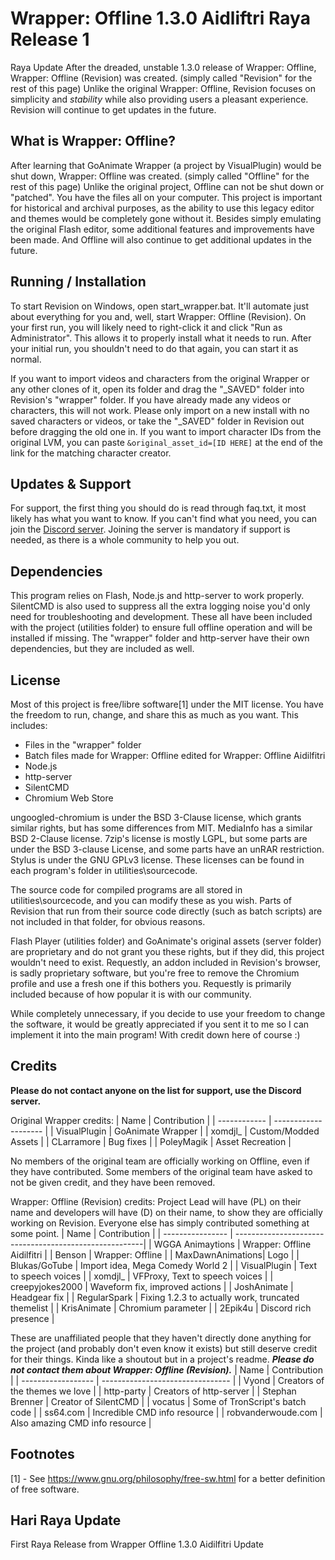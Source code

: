 # Wrapper: Offline 1.3.0 Aidliftri Raya Release 1
Raya Update After the dreaded, unstable 1.3.0 release of Wrapper: Offline, Wrapper: Offline (Revision) was created. (simply called "Revision" for the rest of this page) Unlike the original Wrapper: Offline, Revision focuses on simplicity and *stability* while also providing users a pleasant experience. Revision will continue to get updates in the future.

## What is Wrapper: Offline?
After learning that GoAnimate Wrapper (a project by VisualPlugin) would be shut down, Wrapper: Offline was created. (simply called "Offline" for the rest of this page) Unlike the original project, Offline can not be shut down or "patched". You have the files all on your computer. This project is important for historical and archival purposes, as the ability to use this legacy editor and themes would be completely gone without it. Besides simply emulating the original Flash editor, some additional features and improvements have been made. And Offline will also continue to get additional updates in the future.

## Running / Installation
To start Revision on Windows, open start_wrapper.bat. It'll automate just about everything for you and, well, start Wrapper: Offline (Revision). On your first run, you will likely need to right-click it and click "Run as Administrator". This allows it to properly install what it needs to run. After your initial run, you shouldn't need to do that again, you can start it as normal.

If you want to import videos and characters from the original Wrapper or any other clones of it, open its folder and drag the "_SAVED" folder into Revision's "wrapper" folder. If you have already made any videos or characters, this will not work. Please only import on a new install with no saved characters or videos, or take the "_SAVED" folder in Revision out before dragging the old one in. If you want to import character IDs from the original LVM, you can paste `&original_asset_id=[ID HERE]` at the end of the link for the matching character creator.

## Updates & Support
For support, the first thing you should do is read through faq.txt, it most likely has what you want to know. If you can't find what you need, you can join the [Discord server](https://discord.gg/Kf7BzSw). Joining the server is mandatory if support is needed, as there is a whole community to help you out.

## Dependencies
This program relies on Flash, Node.js and http-server to work properly. SilentCMD is also used to suppress all the extra logging noise you'd only need for troubleshooting and development. These all have been included with the project (utilities folder) to ensure full offline operation and will be installed if missing. The "wrapper" folder and http-server have their own dependencies, but they are included as well.

## License
Most of this project is free/libre software[1] under the MIT license. You have the freedom to run, change, and share this as much as you want.
This includes:
  - Files in the "wrapper" folder
  - Batch files made for Wrapper: Offline edited for Wrapper: Offline Aidilfitri
  - Node.js
  - http-server
  - SilentCMD
  - Chromium Web Store

ungoogled-chromium is under the BSD 3-Clause license, which grants similar rights, but has some differences from MIT. MediaInfo has a similar BSD 2-Clause license. 7zip's license is mostly LGPL, but some parts are under the BSD 3-clause License, and some parts have an unRAR restriction. Stylus is under the GNU GPLv3 license. These licenses can be found in each program's folder in utilities\sourcecode.

The source code for compiled programs are all stored in utilities\sourcecode, and you can modify these as you wish. Parts of Revision that run from their source code directly (such as batch scripts) are not included in that folder, for obvious reasons.

Flash Player (utilities folder) and GoAnimate's original assets (server folder) are proprietary and do not grant you these rights, but if they did, this project wouldn't need to exist. Requestly, an addon included in Revision's browser, is sadly proprietary software, but you're free to remove the Chromium profile and use a fresh one if this bothers you. Requestly is primarily included because of how popular it is with our community.

While completely unnecessary, if you decide to use your freedom to change the software, it would be greatly appreciated if you sent it to me so I can implement it into the main program! With credit down here of course :)

## Credits
**Please do not contact anyone on the list for support, use the Discord server.**

Original Wrapper credits:
| Name         | Contribution         |
| ------------ | -------------------- |
| VisualPlugin | GoAnimate Wrapper    |
| xomdjl_      | Custom/Modded Assets |
| CLarramore   | Bug fixes            |
| PoleyMagik   | Asset Recreation     |

No members of the original team are officially working on Offline, even if they have contributed. Some members of the original team have asked to not be given credit, and they have been removed.

Wrapper: Offline (Revision) credits:
Project Lead will have (PL) on their name and developers will have (D) on their name, to show they are officially working on Revision. Everyone else has simply contributed something at some point.
| Name             | Contribution                                           |
| ---------------- | -------------------------------------------------------|
| WGGA Animaytions | Wrapper: Offline Aidilfitri                        |
| Benson           | Wrapper: Offline                                       |
| MaxDawnAnimations| Logo                                                   |
| Blukas/GoTube    | Import idea, Mega Comedy World 2                       |
| VisualPlugin     | Text to speech voices                                  |
| xomdjl_          | VFProxy, Text to speech voices                         |
| creepyjokes2000  | Waveform fix, improved actions                         |
| JoshAnimate      | Headgear fix                                           |
| RegularSpark     | Fixing 1.2.3 to actually work, truncated themelist     |
| KrisAnimate      | Chromium parameter                                     |
| 2Epik4u          | Discord rich presence                                  |

These are unaffiliated people that they haven't directly done anything for the project (and probably don't even know it exists) but still deserve credit for their things. Kinda like a shoutout but in a project's readme. ***Please do not contact them about Wrapper: Offline (Revision).***
| Name               | Contribution                     |
| ------------------ | -------------------------------- |
| Vyond              | Creators of the themes we love   |
| http-party         | Creators of http-server          |
| Stephan Brenner    | Creator of SilentCMD             |
| vocatus            | Some of TronScript's batch code  |
| ss64.com           | Incredible CMD info resource     |
| robvanderwoude.com | Also amazing CMD info resource   |

## Footnotes
[1] - See <https://www.gnu.org/philosophy/free-sw.html> for a better definition of free software.

## Hari Raya Update
First Raya Release from Wrapper Offline 1.3.0 Aidilfitri Update
